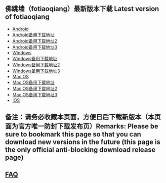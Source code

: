 
## 佛跳墙（fotiaoqiang）最新版本下载 Latest version of fotiaoqiang
- <a href="https://getfotiaoqiang.cf/downloads/2.7.10/fotiaoqiang-v2.7.10-1.apk"> Android </a>
- <a href="https://s3.amazonaws.com/fotiaoqiang/fotiaoqiang-v2.7.10-2.apk"> Android备用下载地址 </a>
- <a href="https://gitlab.com/fotiaoqiang/download/-/blob/master/fotiaoqiang-v2.7.10-2.apk"> Android备用下载地址2 </a>
- <a href="https://github.com/getfotiaoqiang/download/releases/download/V2.7.10/fotiaoqiang-v2.7.10-2.apk"> Android备用下载地址3 </a>
- <a href="https://getfotiaoqiang.cf/downloads/2.7.7/fotiaoqiang-2.7.7-1-Setup.exe"> Windows </a>
- <a href="https://s3.amazonaws.com/fotiaoqiang/fotiaoqiang-2.7.7-1-Setup.exe"> Windows备用下载地址 </a>
- <a href="https://gitlab.com/fotiaoqiang/download/-/blob/master/fotiaoqiang-2.7.7-1-Setup.exe"> Windows备用下载地址2 </a>
- <a href="https://github.com/getfotiaoqiang/download/releases/download/V2.7.7/fotiaoqiang-2.7.7-1-Setup.exe"> Windows备用下载地址3 </a>
- <a href="https://getfotiaoqiang.cf/downloads/2.7.7/v277-1_fotiaoqiang_darwin_amd64_install.pkg"> Mac OS </a>
- <a href="https://s3.amazonaws.com/fotiaoqiang/v277-1_fotiaoqiang_darwin_amd64_install.pkg"> Mac OS备用下载地址 </a>
- <a href="https://gitlab.com/fotiaoqiang/download/-/blob/master/v277-1_fotiaoqiang_darwin_amd64_install.pkg"> Mac OS备用下载地址2 </a>
- <a href="https://github.com/getfotiaoqiang/download/releases/download/V2.7.7/v277-1_fotiaoqiang_darwin_amd64_install.pkg"> Mac OS备用下载地址3 </a>
- <a href="https://www.qingfengshenzhen.com/download/ios/"> IOS </a> 

## 备注：请务必收藏本页面，方便日后下载新版本（本页面为官方唯一防封下载发布页）Remarks: Please be sure to bookmark this page so that you can download new versions in the future (this page is the only official anti-blocking download release page)

## <a href="https://github.com/getfotiaoqiang/fotiaoqiang/wiki/FAQ">FAQ</a>
